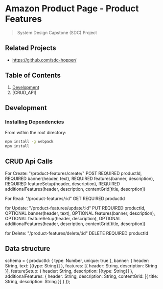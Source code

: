 # Amazon Product Page - Product Features

> System Design Capstone (SDC) Project

## Related Projects

  - https://github.com/sdc-hopper/

## Table of Contents

1. [Development](#development)
2. [CRUD_API]

## Development

### Installing Dependencies

From within the root directory:

```sh
npm install -g webpack
npm install
```

## CRUD Api Calls

For Create: "/product-features/create/" POST
REQUIRED productId,
REQUIRED banner(header, text),
REQUIRED features(banner, description),
REQUIRED featureSetup(header, description),
REQUIRED additionalFeatures(header, description, contentGrid[title, descrption])

For Read: "/product-features/:id" GET
REQUIRED productId

for Update: "/product-features/update/:id" PUT
REQUIRED productId,
OPTIONAL banner(header, text),
OPTIONAL features(banner, description),
OPTIONAL featureSetup(header, description),
OPTIONAL additionalFeatures(header, description, contentGrid[title, descrption])

for Delete: "/product-features/delete/:id" DELETE
REQUIRED productId

## Data structure

schema = {
  productId: {
    type: Number,
    unique: true
  },
  banner: {
    header: String,
    text: [{type: String}]
  },
  features: [{
    header: String,
    description: String
  }],
  featureSetup: {
    header: String,
    description: [{type: String}]
  },
  additionalFeatures: {
    header: String,
    description: String,
    contentGrid: [{
      title: String,
      description: String
    }]
  }
});